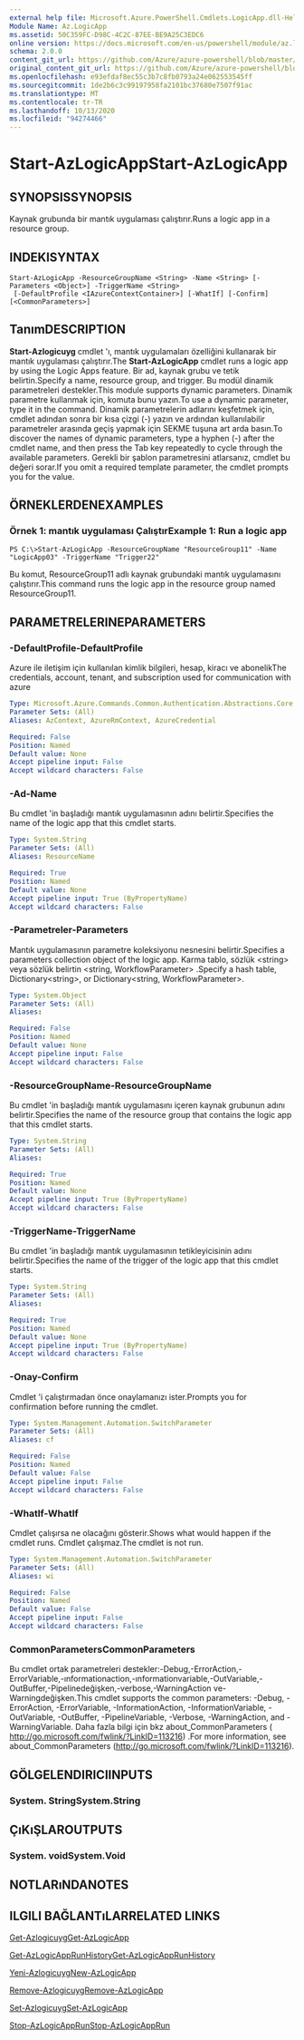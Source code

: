 ```yaml
---
external help file: Microsoft.Azure.PowerShell.Cmdlets.LogicApp.dll-Help.xml
Module Name: Az.LogicApp
ms.assetid: 50C359FC-D98C-4C2C-87EE-BE9A25C3EDC6
online version: https://docs.microsoft.com/en-us/powershell/module/az.logicapp/start-azlogicapp
schema: 2.0.0
content_git_url: https://github.com/Azure/azure-powershell/blob/master/src/LogicApp/LogicApp/help/Start-AzLogicApp.md
original_content_git_url: https://github.com/Azure/azure-powershell/blob/master/src/LogicApp/LogicApp/help/Start-AzLogicApp.md
ms.openlocfilehash: e93efdaf8ec55c3b7c8fb0793a24e062553545ff
ms.sourcegitcommit: 1de2b6c3c99197958fa2101bc37680e7507f91ac
ms.translationtype: MT
ms.contentlocale: tr-TR
ms.lasthandoff: 10/13/2020
ms.locfileid: "94274466"
---
```

# <span data-ttu-id="0c35f-101">Start-AzLogicApp</span><span class="sxs-lookup"><span data-stu-id="0c35f-101">Start-AzLogicApp</span></span>

## <span data-ttu-id="0c35f-102">SYNOPSIS</span><span class="sxs-lookup"><span data-stu-id="0c35f-102">SYNOPSIS</span></span>
<span data-ttu-id="0c35f-103">Kaynak grubunda bir mantık uygulaması çalıştırır.</span><span class="sxs-lookup"><span data-stu-id="0c35f-103">Runs a logic app in a resource group.</span></span>

## <span data-ttu-id="0c35f-104">INDEKI</span><span class="sxs-lookup"><span data-stu-id="0c35f-104">SYNTAX</span></span>

```
Start-AzLogicApp -ResourceGroupName <String> -Name <String> [-Parameters <Object>] -TriggerName <String>
 [-DefaultProfile <IAzureContextContainer>] [-WhatIf] [-Confirm] [<CommonParameters>]
```

## <span data-ttu-id="0c35f-105">Tanım</span><span class="sxs-lookup"><span data-stu-id="0c35f-105">DESCRIPTION</span></span>
<span data-ttu-id="0c35f-106">**Start-Azlogicuyg** cmdlet 'ı, mantık uygulamaları özelliğini kullanarak bir mantık uygulaması çalıştırır.</span><span class="sxs-lookup"><span data-stu-id="0c35f-106">The **Start-AzLogicApp** cmdlet runs a logic app by using the Logic Apps feature.</span></span>
<span data-ttu-id="0c35f-107">Bir ad, kaynak grubu ve tetik belirtin.</span><span class="sxs-lookup"><span data-stu-id="0c35f-107">Specify a name, resource group, and trigger.</span></span>
<span data-ttu-id="0c35f-108">Bu modül dinamik parametreleri destekler.</span><span class="sxs-lookup"><span data-stu-id="0c35f-108">This module supports dynamic parameters.</span></span>
<span data-ttu-id="0c35f-109">Dinamik parametre kullanmak için, komuta bunu yazın.</span><span class="sxs-lookup"><span data-stu-id="0c35f-109">To use a dynamic parameter, type it in the command.</span></span>
<span data-ttu-id="0c35f-110">Dinamik parametrelerin adlarını keşfetmek için, cmdlet adından sonra bir kısa çizgi (-) yazın ve ardından kullanılabilir parametreler arasında geçiş yapmak için SEKME tuşuna art arda basın.</span><span class="sxs-lookup"><span data-stu-id="0c35f-110">To discover the names of dynamic parameters, type a hyphen (-) after the cmdlet name, and then press the Tab key repeatedly to cycle through the available parameters.</span></span>
<span data-ttu-id="0c35f-111">Gerekli bir şablon parametresini atlarsanız, cmdlet bu değeri sorar.</span><span class="sxs-lookup"><span data-stu-id="0c35f-111">If you omit a required template parameter, the cmdlet prompts you for the value.</span></span>

## <span data-ttu-id="0c35f-112">ÖRNEKLERDEN</span><span class="sxs-lookup"><span data-stu-id="0c35f-112">EXAMPLES</span></span>

### <span data-ttu-id="0c35f-113">Örnek 1: mantık uygulaması Çalıştır</span><span class="sxs-lookup"><span data-stu-id="0c35f-113">Example 1: Run a logic app</span></span>
```
PS C:\>Start-AzLogicApp -ResourceGroupName "ResourceGroup11" -Name "LogicApp03" -TriggerName "Trigger22"
```

<span data-ttu-id="0c35f-114">Bu komut, ResourceGroup11 adlı kaynak grubundaki mantık uygulamasını çalıştırır.</span><span class="sxs-lookup"><span data-stu-id="0c35f-114">This command runs the logic app in the resource group named ResourceGroup11.</span></span>

## <span data-ttu-id="0c35f-115">PARAMETRELERINE</span><span class="sxs-lookup"><span data-stu-id="0c35f-115">PARAMETERS</span></span>

### <span data-ttu-id="0c35f-116">-DefaultProfile</span><span class="sxs-lookup"><span data-stu-id="0c35f-116">-DefaultProfile</span></span>
<span data-ttu-id="0c35f-117">Azure ile iletişim için kullanılan kimlik bilgileri, hesap, kiracı ve abonelik</span><span class="sxs-lookup"><span data-stu-id="0c35f-117">The credentials, account, tenant, and subscription used for communication with azure</span></span>

```yaml
Type: Microsoft.Azure.Commands.Common.Authentication.Abstractions.Core.IAzureContextContainer
Parameter Sets: (All)
Aliases: AzContext, AzureRmContext, AzureCredential

Required: False
Position: Named
Default value: None
Accept pipeline input: False
Accept wildcard characters: False
```

### <span data-ttu-id="0c35f-118">-Ad</span><span class="sxs-lookup"><span data-stu-id="0c35f-118">-Name</span></span>
<span data-ttu-id="0c35f-119">Bu cmdlet 'in başladığı mantık uygulamasının adını belirtir.</span><span class="sxs-lookup"><span data-stu-id="0c35f-119">Specifies the name of the logic app that this cmdlet starts.</span></span>

```yaml
Type: System.String
Parameter Sets: (All)
Aliases: ResourceName

Required: True
Position: Named
Default value: None
Accept pipeline input: True (ByPropertyName)
Accept wildcard characters: False
```

### <span data-ttu-id="0c35f-120">-Parametreler</span><span class="sxs-lookup"><span data-stu-id="0c35f-120">-Parameters</span></span>
<span data-ttu-id="0c35f-121">Mantık uygulamasının parametre koleksiyonu nesnesini belirtir.</span><span class="sxs-lookup"><span data-stu-id="0c35f-121">Specifies a parameters collection object of the logic app.</span></span>
<span data-ttu-id="0c35f-122">Karma tablo, sözlük \<string\> veya sözlük belirtin \<string, WorkflowParameter\> .</span><span class="sxs-lookup"><span data-stu-id="0c35f-122">Specify a hash table, Dictionary\<string\>, or Dictionary\<string, WorkflowParameter\>.</span></span>

```yaml
Type: System.Object
Parameter Sets: (All)
Aliases:

Required: False
Position: Named
Default value: None
Accept pipeline input: False
Accept wildcard characters: False
```

### <span data-ttu-id="0c35f-123">-ResourceGroupName</span><span class="sxs-lookup"><span data-stu-id="0c35f-123">-ResourceGroupName</span></span>
<span data-ttu-id="0c35f-124">Bu cmdlet 'in başladığı mantık uygulamasını içeren kaynak grubunun adını belirtir.</span><span class="sxs-lookup"><span data-stu-id="0c35f-124">Specifies the name of the resource group that contains the logic app that this cmdlet starts.</span></span>

```yaml
Type: System.String
Parameter Sets: (All)
Aliases:

Required: True
Position: Named
Default value: None
Accept pipeline input: True (ByPropertyName)
Accept wildcard characters: False
```

### <span data-ttu-id="0c35f-125">-TriggerName</span><span class="sxs-lookup"><span data-stu-id="0c35f-125">-TriggerName</span></span>
<span data-ttu-id="0c35f-126">Bu cmdlet 'in başladığı mantık uygulamasının tetikleyicisinin adını belirtir.</span><span class="sxs-lookup"><span data-stu-id="0c35f-126">Specifies the name of the trigger of the logic app that this cmdlet starts.</span></span>

```yaml
Type: System.String
Parameter Sets: (All)
Aliases:

Required: True
Position: Named
Default value: None
Accept pipeline input: True (ByPropertyName)
Accept wildcard characters: False
```

### <span data-ttu-id="0c35f-127">-Onay</span><span class="sxs-lookup"><span data-stu-id="0c35f-127">-Confirm</span></span>
<span data-ttu-id="0c35f-128">Cmdlet 'i çalıştırmadan önce onaylamanızı ister.</span><span class="sxs-lookup"><span data-stu-id="0c35f-128">Prompts you for confirmation before running the cmdlet.</span></span>

```yaml
Type: System.Management.Automation.SwitchParameter
Parameter Sets: (All)
Aliases: cf

Required: False
Position: Named
Default value: False
Accept pipeline input: False
Accept wildcard characters: False
```

### <span data-ttu-id="0c35f-129">-WhatIf</span><span class="sxs-lookup"><span data-stu-id="0c35f-129">-WhatIf</span></span>
<span data-ttu-id="0c35f-130">Cmdlet çalışırsa ne olacağını gösterir.</span><span class="sxs-lookup"><span data-stu-id="0c35f-130">Shows what would happen if the cmdlet runs.</span></span>
<span data-ttu-id="0c35f-131">Cmdlet çalışmaz.</span><span class="sxs-lookup"><span data-stu-id="0c35f-131">The cmdlet is not run.</span></span>

```yaml
Type: System.Management.Automation.SwitchParameter
Parameter Sets: (All)
Aliases: wi

Required: False
Position: Named
Default value: False
Accept pipeline input: False
Accept wildcard characters: False
```

### <span data-ttu-id="0c35f-132">CommonParameters</span><span class="sxs-lookup"><span data-stu-id="0c35f-132">CommonParameters</span></span>
<span data-ttu-id="0c35f-133">Bu cmdlet ortak parametreleri destekler:-Debug,-ErrorAction,-ErrorVariable,-ınformationaction,-ınformationvariable,-OutVariable,-OutBuffer,-Pipelinedeğişken,-verbose,-WarningAction ve-Warningdeğişken.</span><span class="sxs-lookup"><span data-stu-id="0c35f-133">This cmdlet supports the common parameters: -Debug, -ErrorAction, -ErrorVariable, -InformationAction, -InformationVariable, -OutVariable, -OutBuffer, -PipelineVariable, -Verbose, -WarningAction, and -WarningVariable.</span></span> <span data-ttu-id="0c35f-134">Daha fazla bilgi için bkz about_CommonParameters ( http://go.microsoft.com/fwlink/?LinkID=113216) .</span><span class="sxs-lookup"><span data-stu-id="0c35f-134">For more information, see about_CommonParameters (http://go.microsoft.com/fwlink/?LinkID=113216).</span></span>

## <span data-ttu-id="0c35f-135">GÖLGELENDIRICI</span><span class="sxs-lookup"><span data-stu-id="0c35f-135">INPUTS</span></span>

### <span data-ttu-id="0c35f-136">System. String</span><span class="sxs-lookup"><span data-stu-id="0c35f-136">System.String</span></span>

## <span data-ttu-id="0c35f-137">ÇıKıŞLAR</span><span class="sxs-lookup"><span data-stu-id="0c35f-137">OUTPUTS</span></span>

### <span data-ttu-id="0c35f-138">System. void</span><span class="sxs-lookup"><span data-stu-id="0c35f-138">System.Void</span></span>

## <span data-ttu-id="0c35f-139">NOTLARıNDA</span><span class="sxs-lookup"><span data-stu-id="0c35f-139">NOTES</span></span>

## <span data-ttu-id="0c35f-140">ILGILI BAĞLANTıLAR</span><span class="sxs-lookup"><span data-stu-id="0c35f-140">RELATED LINKS</span></span>

[<span data-ttu-id="0c35f-141">Get-Azlogicuyg</span><span class="sxs-lookup"><span data-stu-id="0c35f-141">Get-AzLogicApp</span></span>](./Get-AzLogicApp.md)

[<span data-ttu-id="0c35f-142">Get-AzLogicAppRunHistory</span><span class="sxs-lookup"><span data-stu-id="0c35f-142">Get-AzLogicAppRunHistory</span></span>](./Get-AzLogicAppRunHistory.md)

[<span data-ttu-id="0c35f-143">Yeni-Azlogicuyg</span><span class="sxs-lookup"><span data-stu-id="0c35f-143">New-AzLogicApp</span></span>](./New-AzLogicApp.md)

[<span data-ttu-id="0c35f-144">Remove-Azlogicuyg</span><span class="sxs-lookup"><span data-stu-id="0c35f-144">Remove-AzLogicApp</span></span>](./Remove-AzLogicApp.md)

[<span data-ttu-id="0c35f-145">Set-Azlogicuyg</span><span class="sxs-lookup"><span data-stu-id="0c35f-145">Set-AzLogicApp</span></span>](./Set-AzLogicApp.md)

[<span data-ttu-id="0c35f-146">Stop-AzLogicAppRun</span><span class="sxs-lookup"><span data-stu-id="0c35f-146">Stop-AzLogicAppRun</span></span>](./Stop-AzLogicAppRun.md)


